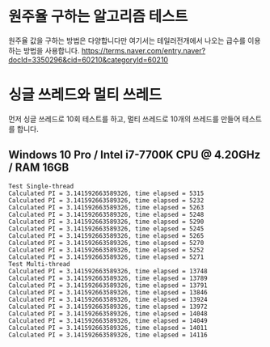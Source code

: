 # 원주율 구하는 알고리즘 테스트
원주율 값을 구하는 방법은 다양합니다만 여기서는 테일러전개에서 나오는 급수를 이용하는 방법을 사용합니다.
<https://terms.naver.com/entry.naver?docId=3350296&cid=60210&categoryId=60210>
# 싱글 쓰레드와 멀티 쓰레드
먼저 싱글 쓰레드로 10회 테스트를 하고, 멀티 쓰레드로 10개의 쓰레드를 만들어 테스트를 합니다.
## Windows 10 Pro / Intel i7-7700K CPU @ 4.20GHz / RAM 16GB
```
Test Single-thread
Calculated PI = 3.141592663589326, time elapsed = 5315
Calculated PI = 3.141592663589326, time elapsed = 5232
Calculated PI = 3.141592663589326, time elapsed = 5263
Calculated PI = 3.141592663589326, time elapsed = 5248
Calculated PI = 3.141592663589326, time elapsed = 5290
Calculated PI = 3.141592663589326, time elapsed = 5245
Calculated PI = 3.141592663589326, time elapsed = 5265
Calculated PI = 3.141592663589326, time elapsed = 5270
Calculated PI = 3.141592663589326, time elapsed = 5252
Calculated PI = 3.141592663589326, time elapsed = 5271
Test Multi-thread
Calculated PI = 3.141592663589326, time elapsed = 13748
Calculated PI = 3.141592663589326, time elapsed = 13789
Calculated PI = 3.141592663589326, time elapsed = 13791
Calculated PI = 3.141592663589326, time elapsed = 13846
Calculated PI = 3.141592663589326, time elapsed = 13924
Calculated PI = 3.141592663589326, time elapsed = 13972
Calculated PI = 3.141592663589326, time elapsed = 14048
Calculated PI = 3.141592663589326, time elapsed = 14049
Calculated PI = 3.141592663589326, time elapsed = 14011
Calculated PI = 3.141592663589326, time elapsed = 14116
```

